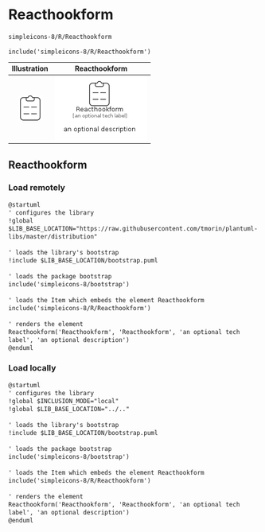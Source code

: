 # Reacthookform


```text
simpleicons-8/R/Reacthookform
```

```text
include('simpleicons-8/R/Reacthookform')
```



| Illustration | Reacthookform |
| :---: | :---: |
| ![illustration for Illustration](../../simpleicons-8/R/Reacthookform.png) | ![illustration for Reacthookform](../../simpleicons-8/R/Reacthookform.Local.png) |




## Reacthookform

### Load remotely
```plantuml
@startuml
' configures the library
!global $LIB_BASE_LOCATION="https://raw.githubusercontent.com/tmorin/plantuml-libs/master/distribution"

' loads the library's bootstrap
!include $LIB_BASE_LOCATION/bootstrap.puml

' loads the package bootstrap
include('simpleicons-8/bootstrap')

' loads the Item which embeds the element Reacthookform
include('simpleicons-8/R/Reacthookform')

' renders the element
Reacthookform('Reacthookform', 'Reacthookform', 'an optional tech label', 'an optional description')
@enduml
```

### Load locally
```plantuml
@startuml
' configures the library
!global $INCLUSION_MODE="local"
!global $LIB_BASE_LOCATION="../.."

' loads the library's bootstrap
!include $LIB_BASE_LOCATION/bootstrap.puml

' loads the package bootstrap
include('simpleicons-8/bootstrap')

' loads the Item which embeds the element Reacthookform
include('simpleicons-8/R/Reacthookform')

' renders the element
Reacthookform('Reacthookform', 'Reacthookform', 'an optional tech label', 'an optional description')
@enduml
```

